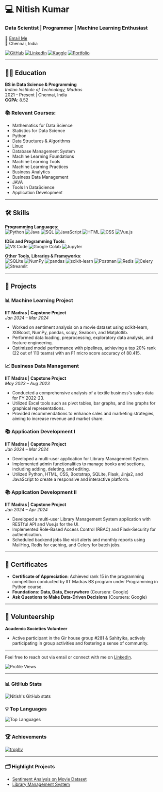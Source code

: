 # 💻 Nitish Kumar

### Data Scientist | Programmer | Machine Learning Enthusiast

📧 [Email Me](mailto:nitishkumar199824@gmail.com)  
📍 Chennai, India  

[![GitHub](https://img.shields.io/badge/GitHub-181717?style=for-the-badge&logo=github&logoColor=white)](https://github.com/Nitish-Kumar-1998/Nitish-Kumar-1998.github.io)
[![LinkedIn](https://img.shields.io/badge/LinkedIn-0077B5?style=for-the-badge&logo=linkedin&logoColor=white)](https://www.linkedin.com/in/nitish-kumar-3134001b4)
[![Kaggle](https://img.shields.io/badge/Kaggle-20BEFF?style=for-the-badge&logo=kaggle&logoColor=white)](https://www.kaggle.com/nitishkumar2498)
[![Portfolio](https://img.shields.io/badge/Portfolio-4285F4?style=for-the-badge&logo=google-chrome&logoColor=white)](https://nitish-kumar-1998.github.io/)

---

## 👨‍🎓 Education

**BS in Data Science & Programming**  
*Indian Institute of Technology, Madras*  
2021 – Present | Chennai, India  
**CGPA**: 8.52

### 📚 Relevant Courses:
- Mathematics for Data Science
- Statistics for Data Science
- Python
- Data Structures & Algorithms
- Linux
- Database Management System
- Machine Learning Foundations
- Machine Learning Tools
- Machine Learning Practices
- Business Analytics
- Business Data Management
- JAVA
- Tools In DataScience
- Application Development

---

## 🛠️ Skills

**Programming Languages**:  
![Python](https://img.shields.io/badge/Python-3776AB?style=for-the-badge&logo=python&logoColor=white)
![Java](https://img.shields.io/badge/Java-007396?style=for-the-badge&logo=java&logoColor=white)
![SQL](https://img.shields.io/badge/SQL-4479A1?style=for-the-badge&logo=postgresql&logoColor=white)
![JavaScript](https://img.shields.io/badge/JavaScript-F7DF1E?style=for-the-badge&logo=javascript&logoColor=black)
![HTML](https://img.shields.io/badge/HTML-E34F26?style=for-the-badge&logo=html5&logoColor=white)
![CSS](https://img.shields.io/badge/CSS-1572B6?style=for-the-badge&logo=css3&logoColor=white)
![Vue.js](https://img.shields.io/badge/Vue.js-4FC08D?style=for-the-badge&logo=vue.js&logoColor=white)

**IDEs and Programming Tools**:  
![VS Code](https://img.shields.io/badge/VS_Code-007ACC?style=for-the-badge&logo=visual-studio-code&logoColor=white)
![Google Colab](https://img.shields.io/badge/Google_Colab-F9AB00?style=for-the-badge&logo=google-colab&logoColor=white)
![Jupyter](https://img.shields.io/badge/Jupyter-F37626?style=for-the-badge&logo=jupyter&logoColor=white)

**Other Tools, Libraries & Frameworks**:  
![SQLite](https://img.shields.io/badge/SQLite-003B57?style=for-the-badge&logo=sqlite&logoColor=white)
![NumPy](https://img.shields.io/badge/NumPy-013243?style=for-the-badge&logo=numpy&logoColor=white)
![pandas](https://img.shields.io/badge/pandas-150458?style=for-the-badge&logo=pandas&logoColor=white)
![scikit-learn](https://img.shields.io/badge/scikit--learn-F7931E?style=for-the-badge&logo=scikit-learn&logoColor=white)
![Postman](https://img.shields.io/badge/Postman-FF6C37?style=for-the-badge&logo=postman&logoColor=white)
![Redis](https://img.shields.io/badge/Redis-DC382D?style=for-the-badge&logo=redis&logoColor=white)
![Celery](https://img.shields.io/badge/Celery-37814A?style=for-the-badge&logo=celery&logoColor=white)
![Streamlit](https://img.shields.io/badge/Streamlit-FF4B4B?style=for-the-badge&logo=streamlit&logoColor=white)

---

## 🚀 Projects

### 📊 Machine Learning Project
**IIT Madras | Capstone Project**  
*Jan 2024 – Mar 2024*  
- Worked on sentiment analysis on a movie dataset using scikit-learn, XGBoost, NumPy, pandas, scipy, Seaborn, and Matplotlib.
- Performed data loading, preprocessing, exploratory data analysis, and feature engineering.
- Optimized model performance with pipelines, achieving a top 20% rank (22 out of 110 teams) with an F1 micro score accuracy of 80.415.

### 📈 Business Data Management
**IIT Madras | Capstone Project**  
*May 2023 – Aug 2023*  
- Conducted a comprehensive analysis of a textile business's sales data for FY 2022-23.
- Utilized Excel tools such as pivot tables, bar graphs, and line graphs for graphical representations.
- Provided recommendations to enhance sales and marketing strategies, aiming to increase revenue and market share.

### 📚 Application Development I
**IIT Madras | Capstone Project**  
*Jan 2024 – Mar 2024*  
- Developed a multi-user application for Library Management System.
- Implemented admin functionalities to manage books and sections, including adding, deleting, and editing.
- Utilized Python, HTML, CSS, Bootstrap, SQLite, Flask, Jinja2, and JavaScript to create a responsive and interactive platform.

### 📚 Application Development II
**IIT Madras | Capstone Project**  
*Jan 2024 – Apr 2024*  
- Developed a multi-user Library Management System application with RESTful API and Vue.js for the UI.
- Implemented Role-Based Access Control (RBAC) and Flask-Security for authentication.
- Scheduled backend jobs like visit alerts and monthly reports using MailHog, Redis for caching, and Celery for batch jobs.

---

## 📜 Certificates

- **Certificate of Appreciation**: Achieved rank 15 in the programming competition conducted by IIT Madras BS program under Programming in Python course.
- **Foundations: Data, Data, Everywhere** (Coursera: Google)
- **Ask Questions to Make Data-Driven Decisions** (Coursera: Google)

---

## 👥 Volunteership

**Academic Societies Volunteer**  
- Active participant in the Gir house group #281 & Sahityika, actively participating in group activities and fostering a sense of community.

---

Feel free to reach out via email or connect with me on [LinkedIn](https://www.linkedin.com/in/nitish-kumar-3134001b4).

![Profile Views](https://komarev.com/ghpvc/?username=Nitish-Kumar-1998&style=flat-square)

---

### 📊 GitHub Stats

![Nitish's GitHub stats](https://github-readme-stats.vercel.app/api?username=Nitish-Kumar-1998&show_icons=true&theme=radical)

### 💡 Top Languages

![Top Languages](https://github-readme-stats.vercel.app/api/top-langs/?username=Nitish-Kumar-1998&layout=compact&theme=radical)

---

### 🏆 Achievements

[![trophy](https://github-profile-trophy.vercel.app/?username=Nitish-Kumar-1998&theme=radical)](https://github.com/ryo-ma/github-profile-trophy)

---

### 🗂️ Highlight Projects

- [Sentiment Analysis on Movie Dataset](https://github.com/Nitish-Kumar-1998/sentiment-analysis-movies)
- [Library Management System](https://github.com/Nitish-Kumar-1998/library-management-system)

